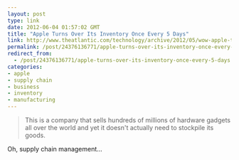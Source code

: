 ```yaml
---
layout: post
type: link
date: 2012-06-04 01:57:02 GMT
title: "Apple Turns Over Its Inventory Once Every 5 Days"
link: http://www.theatlantic.com/technology/archive/2012/05/wow-apple-turns-over-its-inventory-once-every-5-days/257915/
permalink: /post/24376136771/apple-turns-over-its-inventory-once-every-5-days
redirect_from: 
  - /post/24376136771/apple-turns-over-its-inventory-once-every-5-days
categories:
- apple
- supply chain
- business
- inventory
- manufacturing
---
```

<blockquote>This is a company that sells hundreds of millions of hardware gadgets all over the world and yet it doesn't actually need to stockpile its goods.</blockquote>
<p>Oh, supply chain management...</p>